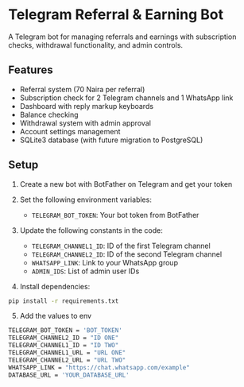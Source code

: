 # Telegram Referral & Earning Bot

A Telegram bot for managing referrals and earnings with subscription checks, withdrawal functionality, and admin controls.

## Features

- Referral system (70 Naira per referral)
- Subscription check for 2 Telegram channels and 1 WhatsApp link
- Dashboard with reply markup keyboards
- Balance checking
- Withdrawal system with admin approval
- Account settings management
- SQLite3 database (with future migration to PostgreSQL)

## Setup

1. Create a new bot with BotFather on Telegram and get your token
2. Set the following environment variables:
   - `TELEGRAM_BOT_TOKEN`: Your bot token from BotFather

3. Update the following constants in the code:
   - `TELEGRAM_CHANNEL1_ID`: ID of the first Telegram channel
   - `TELEGRAM_CHANNEL2_ID`: ID of the second Telegram channel
   - `WHATSAPP_LINK`: Link to your WhatsApp group
   - `ADMIN_IDS`: List of admin user IDs

4. Install dependencies:
```bash
pip install -r requirements.txt

```

5. Add the values to env
```bash
TELEGRAM_BOT_TOKEN = 'BOT_TOKEN'
TELEGRAM_CHANNEL2_ID = "ID ONE" 
TELEGRAM_CHANNEL1_ID = "ID TWO"
TELEGRAM_CHANNEL1_URL = "URL ONE"
TELEGRAM_CHANNEL2_URL = "URL TWO"
WHATSAPP_LINK = "https://chat.whatsapp.com/example"
DATABASE_URL = 'YOUR_DATABASE_URL'

```